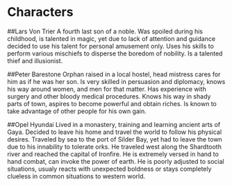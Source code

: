 # Characters

##Lars Von Trier
  A fourth last son of a noble. Was spoiled during his childhood, is talented in
  magic, yet due to lack of attention and guidance decided to use his talent for
  personal amusement only. Uses his skills to perform various mischiefs to disperse
  the boredom of nobility. Is a talented thief and illusionist.

##Peter Barestone
  Orphan raised in a local hostel, head mistress cares for him as if he was her son.
  Is very skilled in persuasion and diplomacy, knows his way around women, and men
  for that matter. Has experience with surgery and other bloody medical procedures.
  Knows his way in shady parts of town, aspires to become powerful and obtain riches.
  Is known to take advantage of other people for his own gain.

##Opel Hyundai
  Lived in a monastery, training and learning ancient arts of Gaya. Decided to leave
  his home and travel the world to follow his physical desires. Traveled by sea to
  the port of Silder Bay, yet had to leave the town due to his innability to tolerate
  orks. He traveled west along the Shardtooth river and reached the capital of Ironfire.
  He is extremely versed in hand to hand combat, can invoke the power of earth. He is
  poorly adjusted to social situations, usualy reacts with unexpected boldness or stays
  completely clueless in common situations to western world.

